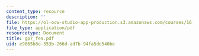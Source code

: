 ```yaml
---
content_type: resource
description: ''
file: https://ol-ocw-studio-app-production.s3.amazonaws.com/courses/16-810-engineering-design-and-rapid-prototyping-january-iap-2005/e9865b8e353b266dad7b94fa5de540be_gp7_fea.pdf
file_type: application/pdf
resourcetype: Document
title: gp7_fea.pdf
uid: e9865b8e-353b-266d-ad7b-94fa5de540be
---
```

